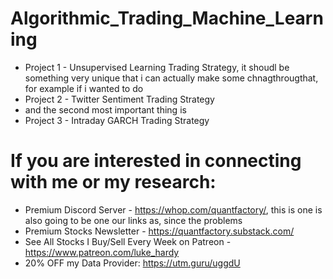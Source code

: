 # Algorithmic_Trading_Machine_Learning

* Project 1 - Unsupervised Learning Trading Strategy, it shoudl be something very unique that i can actually make some chnagthrougthat, for example if i wanted to do 
* Project 2 - Twitter Sentiment Trading Strategy
* and the second most important thing is 
* Project 3 - Intraday GARCH Trading Strategy

# If you are interested in connecting with me or my research:
* Premium Discord Server - https://whop.com/quantfactory/, this is one is also going to be one our links as, since the problems
* Premium Stocks Newsletter - https://quantfactory.substack.com/
* See All Stocks I Buy/Sell Every Week on Patreon - https://www.patreon.com/luke_hardy
* 20% OFF my Data Provider: https://utm.guru/uggdU
